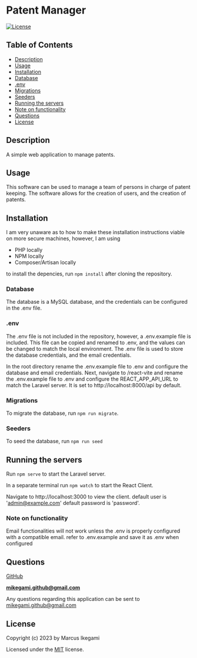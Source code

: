 # Patent Manager

[![License](https://img.shields.io/github/license/marcusikegami/patent-manager)](LICENSE.txt)

## Table of Contents

-   [Description](#description)
-   [Usage](#usage)
-   [Installation](#installation)
-   [Database](#database)
-   [.env](#env)
-   [Migrations](#migrations)
-   [Seeders](#seeders)
-   [Running the servers](#running-the-servers)
-   [Note on functionality](#note-on-functionality)
-   [Questions](#questions)
-   [License](#license)

## Description

A simple web application to manage patents.

## Usage

This software can be used to manage a team of persons in charge of patent keeping.
The software allows for the creation of users, and the creation of patents.

## Installation

I am very unaware as to how to make these installation instructions viable on more secure machines, however, I am using

-   PHP locally
-   NPM locally
-   Composer/Artisan locally

to install the depencies, run `npm install` after cloning the repository.

### Database

The database is a MySQL database, and the credentials can be configured in the .env file.

### .env

The .env file is not included in the repository, however, a .env.example file is included. This file can be copied and renamed to .env, and the values can be changed to match the local environment. The .env file is used to store the database credentials, and the email credentials.

In the root directory rename the .env.example file to .env and configure the database and email credentials. Next, navigate to /react-vite and rename the .env.example file to .env and configure the REACT_APP_API_URL to match the Laravel server.
It is set to http://localhost:8000/api by default.

### Migrations

To migrate the database, run `npm run migrate`.

### Seeders

To seed the database, run `npm run seed`

## Running the servers

Run `npm serve` to start the Laravel server.

In a separate terminal run `npm watch` to start the React Client.

Navigate to http://localhost:3000 to view the client.
default user is 'admin@example.com'
default password is 'password'.

### Note on functionality

Email functionalities will not work unless the .env is properly configured with a compatible email.
refer to .env.example and save it as .env when configured

## Questions

[GitHub](https://github.com/marcusikegami)

**mikegami.github@gmail.com**

Any questions regarding this application can be sent to mikegami.github@gmail.com

## License

Copyright (c) 2023 by Marcus Ikegami

Licensed under the [MIT](LICENSE.txt) license.
